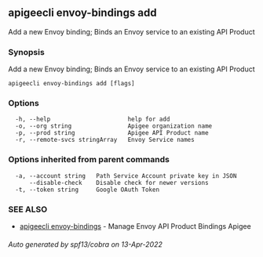 ## apigeecli envoy-bindings add

Add a new Envoy binding; Binds an Envoy service to an existing API Product

### Synopsis

Add a new Envoy binding; Binds an Envoy service to an existing API Product

```
apigeecli envoy-bindings add [flags]
```

### Options

```
  -h, --help                      help for add
  -o, --org string                Apigee organization name
  -p, --prod string               Apigee API Product name
  -r, --remote-svcs stringArray   Envoy Service names
```

### Options inherited from parent commands

```
  -a, --account string   Path Service Account private key in JSON
      --disable-check    Disable check for newer versions
  -t, --token string     Google OAuth Token
```

### SEE ALSO

* [apigeecli envoy-bindings](apigeecli_envoy-bindings.md)	 - Manage Envoy API Product Bindings Apigee

###### Auto generated by spf13/cobra on 13-Apr-2022
